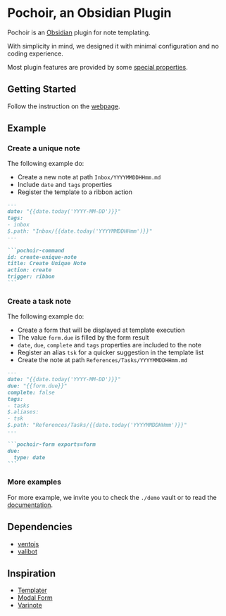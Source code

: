 # Pochoir, an Obsidian Plugin

Pochoir is an [Obsidian](https://obsidian.md/) plugin for note templating.

With simplicity in mind, we designed it with minimal configuration and no coding experience.

Most plugin features are provided by some [special properties](https://furiouzz.github.io/obsidian-pochoir/special-properties/overview).

## Getting Started

Follow the instruction on the [webpage](https://furiouzz.github.io/obsidian-pochoir/).

## Example

### Create a unique note

The following example do:
- Create a new note at path `Inbox/YYYYMMDDHHmm.md`
- Include `date` and `tags` properties
- Register the template to a ribbon action

````md
---
date: "{{date.today('YYYY-MM-DD')}}"
tags:
- inbox
$.path: "Inbox/{{date.today('YYYYMMDDHHmm')}}"
---

```pochoir-command
id: create-unique-note
title: Create Unique Note
action: create
trigger: ribbon
```
````

### Create a task note

The following example do:
- Create a form that will be displayed at template execution
- The value `form.due` is filled by the form result
- `date`, `due`, `complete` and `tags` properties are included to the note
- Register an alias `tsk` for a quicker suggestion in the template list
- Create the note at path `References/Tasks/YYYYMMDDHHmm.md`

````md
---
date: "{{date.today('YYYY-MM-DD')}}"
due: "{{form.due}}"
complete: false
tags:
- tasks
$.aliases:
- tsk
$.path: "References/Tasks/{{date.today('YYYYMMDDHHmm')}}"
---

```pochoir-form exports=form
due:
  type: date
```
````

### More examples

For more example, we invite you to check the `./demo` vault or to read the [documentation](https://furiouzz.github.io/obsidian-pochoir/).

## Dependencies
- [ventojs](https://github.com/ventojs/vento)
- [valibot](https://valibot.dev/)

## Inspiration

* [Templater](https://github.com/SilentVoid13/Templater)
* [Modal Form](https://github.com/danielo515/obsidian-modal-form/)
* [Varinote](https://github.com/gsarig/obsidian-varinote)
